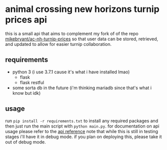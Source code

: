 # animal crossing new horizons turnip prices api

this is a small api that aims to complement my fork of of the repo [mikebryant/ac-nh-turnip-prices](https://github.com/mikebryant/ac-nh-turnip-prices) so that user data can be stored, retrieved, and updated to allow for easier turnip collaboration.

## requirements
- python 3 (i use 3.7.1 cause it's what i have installed lmao)
  - flask
  - flask restful
- some sorta db in the future (i'm thinking mariadb since that's what i know but idk)

## usage

run `pip install -r requirements.txt` to install any required packages and then just run the main script with `python main.py`. for documentation on api usage please refer to the [api reference](APIReference.md) note that while this is still in testing stages i'll have it in debug mode. if you plan on deploying this, please take it out of debug mode.
